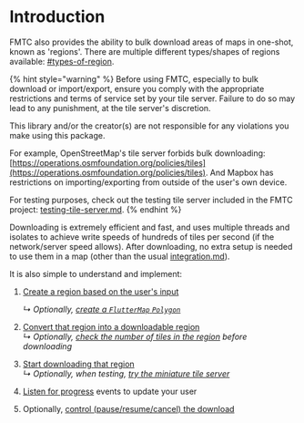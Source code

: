 # Introduction

FMTC also provides the ability to bulk download areas of maps in one-shot, known as 'regions'. There are multiple different types/shapes of regions available: [#types-of-region](regions.md#types-of-region "mention").

{% hint style="warning" %}
Before using FMTC, especially to bulk download or import/export, ensure you comply with the appropriate restrictions and terms of service set by your tile server. Failure to do so may lead to any punishment, at the tile server's discretion.

This library and/or the creator(s) are not responsible for any violations you make using this package.

For example, OpenStreetMap's tile server forbids bulk downloading: [https://operations.osmfoundation.org/policies/tiles](https://operations.osmfoundation.org/policies/tiles). And Mapbox has restrictions on importing/exporting from outside of the user's own device.

For testing purposes, check out the testing tile server included in the FMTC project: [testing-tile-server.md](testing-tile-server.md "mention").
{% endhint %}

Downloading is extremely efficient and fast, and uses multiple threads and isolates to achieve write speeds of hundreds of tiles per second (if the network/server speed allows). After downloading, no extra setup is needed to use them in a map (other than the usual [integration.md](../stores-and-roots/integration.md "mention")).

It is also simple to understand and implement:

1.  [Create a region based on the user's input](regions.md)

    _↳ Optionally,_ [_create a `FlutterMap`_ _`Polygon`_](regions.md#converting-to-drawable-polygons)
2. [Convert that region into a downloadable region](prepare.md)\
   _↳ Optionally,_ [_check the number of tiles in the region_](prepare.md#checking-number-of-tiles) _before downloading_
3. [Start downloading that region](foreground.md)\
   _↳ Optionally, when testing,_ [_try the miniature tile server_](testing-tile-server.md)
4. [Listen for progress](foreground.md#listen-for-progress) events to update your user
5. Optionally, [control (pause/resume/cancel) the download](control-downloads.md)
